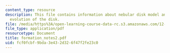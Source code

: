 ```yaml
---
content_type: resource
description: This file contains information about nebular disk model and chemical
  evolution of the disk.
file: /media/https%3A/open-learning-course-data-rc.s3.amazonaws.com/12-400-the-solar-system-spring-2006/fcf0fcbf9bda3e432d326f47f2fe23c0_formation_notes2.pdf
file_type: application/pdf
resourcetype: Document
title: formation_notes2.pdf
uid: fcf0fcbf-9bda-3e43-2d32-6f47f2fe23c0
---
```


